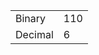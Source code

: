 <table><tbody><tr class="odd"><td>Binary</td><td>110</td></tr><tr class="even"><td>Decimal</td><td>6</td></tr></tbody></table>
